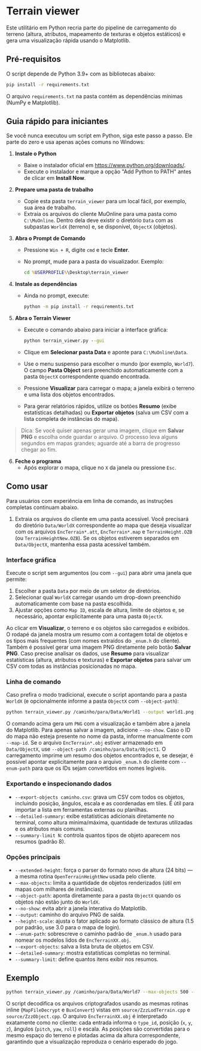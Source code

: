 # Terrain viewer

Este utilitário em Python recria parte do pipeline de carregamento do terreno
(altura, atributos, mapeamento de texturas e objetos estáticos) e gera uma
visualização rápida usando o Matplotlib.

## Pré-requisitos

O script depende de Python 3.9+ com as bibliotecas abaixo:

```bash
pip install -r requirements.txt
```

O arquivo `requirements.txt` na pasta contém as dependências mínimas (NumPy e
Matplotlib).

## Guia rápido para iniciantes

Se você nunca executou um script em Python, siga este passo a passo. Ele parte
do zero e usa apenas ações comuns no Windows:

1. **Instale o Python**
   - Baixe o instalador oficial em <https://www.python.org/downloads/>.
   - Execute o instalador e marque a opção "Add Python to PATH" antes de
     clicar em **Install Now**.

2. **Prepare uma pasta de trabalho**
   - Copie esta pasta `terrain_viewer` para um local fácil, por exemplo, sua
     área de trabalho.
   - Extraia os arquivos do cliente MuOnline para uma pasta como
     `C:\MuOnline`. Dentro dela deve existir o diretório `Data` com as subpastas
     `WorldX` (terreno) e, se disponível, `ObjectX` (objetos).

3. **Abra o Prompt de Comando**
   - Pressione `Win + R`, digite `cmd` e tecle **Enter**.
   - No prompt, mude para a pasta do visualizador. Exemplo:

     ```bat
     cd %USERPROFILE%\Desktop\terrain_viewer
     ```

4. **Instale as dependências**
   - Ainda no prompt, execute:

     ```bat
     python -m pip install -r requirements.txt
     ```

5. **Abra o Terrain Viewer**
   - Execute o comando abaixo para iniciar a interface gráfica:

     ```bat
     python terrain_viewer.py --gui
     ```
   - Clique em **Selecionar pasta Data** e aponte para `C:\MuOnline\Data`.
   - Use o menu suspenso para escolher o mundo (por exemplo, `World7`). O campo
     **Pasta Object** será preenchido automaticamente com a pasta `ObjectX`
     correspondente quando encontrada.
   - Pressione **Visualizar** para carregar o mapa; a janela exibirá o terreno
     e uma lista dos objetos encontrados.
   - Para gerar relatórios rápidos, utilize os botões **Resumo** (exibe
     estatísticas detalhadas) ou **Exportar objetos** (salva um CSV com a lista
     completa de instâncias do mapa).

> Dica: Se você quiser apenas gerar uma imagem, clique em **Salvar PNG** e
> escolha onde guardar o arquivo. O processo leva alguns segundos em mapas
> grandes; aguarde até a barra de progresso chegar ao fim.

6. **Feche o programa**
   - Após explorar o mapa, clique no `X` da janela ou pressione `Esc`.

## Como usar

Para usuários com experiência em linha de comando, as instruções completas
continuam abaixo.

1. Extraia os arquivos do cliente em uma pasta acessível. Você precisará do
   diretório `Data/WorldX` correspondente ao mapa que deseja visualizar com os
   arquivos `EncTerrain*.att`, `EncTerrain*.map` e `TerrainHeight.OZB` (ou
   `TerrainHeightNew.OZB`). Se os objetos estiverem separados em `Data/ObjectX`,
   mantenha essa pasta acessível também.

### Interface gráfica

Execute o script sem argumentos (ou com `--gui`) para abrir uma janela que
permite:

1. Escolher a pasta `Data` por meio de um seletor de diretórios.
2. Selecionar qual `WorldX` carregar usando um drop-down preenchido
   automaticamente com base na pasta escolhida.
3. Ajustar opções como `Map ID`, escala de altura, limite de objetos e, se
   necessário, apontar explicitamente para uma pasta `ObjectX`.

Ao clicar em **Visualizar**, o terreno e os objetos são carregados e exibidos.
O rodapé da janela mostra um resumo com a contagem total de objetos e os tipos
mais frequentes (com nomes extraídos do `_enum.h` do cliente). Também é
possível gerar uma imagem PNG diretamente pelo botão **Salvar PNG**. Caso
precise analisar os dados, use **Resumo** para visualizar estatísticas (altura,
atributos e texturas) e **Exportar objetos** para salvar um CSV com todas as
instâncias posicionadas no mapa.

### Linha de comando

Caso prefira o modo tradicional, execute o script apontando para a pasta
`WorldX` (e opcionalmente informe a pasta `ObjectX` com `--object-path`):

```bash
python terrain_viewer.py /caminho/para/Data/World1 --output world1.png
```

O comando acima gera um `PNG` com a visualização e também abre a janela do
Matplotlib. Para apenas salvar a imagem, adicione `--no-show`. Caso o ID do mapa
não esteja presente no nome da pasta, informe manualmente com `--map-id`. Se o
arquivo `EncTerrain*.obj` estiver armazenado em `Data/ObjectX`, use
`--object-path /caminho/para/Data/Object1`. O carregamento imprime um resumo dos
objetos encontrados e, se desejar, é possível apontar explicitamente para o
arquivo `_enum.h` do cliente com `--enum-path` para que os IDs sejam convertidos
em nomes legíveis.

### Exportando e inspecionando dados

- `--export-objects caminho.csv`: grava um CSV com todos os objetos, incluindo
  posição, ângulos, escala e as coordenadas em tiles. É útil para importar a
  lista em ferramentas externas ou planilhas.
- `--detailed-summary`: exibe estatísticas adicionais diretamente no terminal,
  como altura mínima/máxima, quantidade de texturas utilizadas e os atributos
  mais comuns.
- `--summary-limit N`: controla quantos tipos de objeto aparecem nos resumos
  (padrão 8).

### Opções principais

- `--extended-height`: força o parser do formato novo de altura (24 bits) — a
  mesma rotina `OpenTerrainHeightNew` usada pelo cliente.
- `--max-objects`: limita a quantidade de objetos renderizados (útil em mapas
  com milhares de instâncias).
- `--object-path`: aponta diretamente para a pasta `ObjectX` quando os objetos
  não estão junto do `WorldX`.
- `--no-show`: evita abrir a janela interativa do Matplotlib.
- `--output`: caminho do arquivo PNG de saída.
- `--height-scale`: ajusta o fator aplicado ao formato clássico de altura (1.5
  por padrão, use 3.0 para o mapa de login).
- `--enum-path`: sobrescreve o caminho padrão de `_enum.h` usado para nomear os
  modelos lidos de `EncTerrainXX.obj`.
- `--export-objects`: salva a lista bruta de objetos em CSV.
- `--detailed-summary`: mostra estatísticas completas no terminal.
- `--summary-limit`: define quantos itens exibir nos resumos.

## Exemplo

```bash
python terrain_viewer.py /caminho/para/Data/World7 --max-objects 500 --output world7.png --no-show
```

O script decodifica os arquivos criptografados usando as mesmas rotinas inline
(`MapFileDecrypt` e `BuxConvert`) vistas em `source/ZzzLodTerrain.cpp` e
`source/ZzzObject.cpp`. O arquivo `EncTerrainXX.obj` é interpretado exatamente
como no cliente: cada entrada informa o `type_id`, posição (`x`, `y`, `z`),
ângulos (`pitch`, `yaw`, `roll`) e escala. As posições são convertidas para o
mesmo espaço do terreno e plotadas acima da altura correspondente, garantindo
que a visualização reproduza o cenário esperado do jogo.
